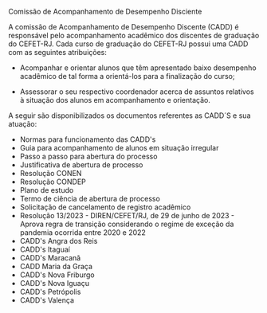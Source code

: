 Comissão de Acompanhamento de Desempenho Disciente

A comissão de Acompanhamento de Desempenho Discente (CADD) é responsável pelo acompanhamento acadêmico dos discentes de graduação do CEFET-RJ. Cada curso de graduação do CEFET-RJ possui uma CADD com as seguintes atribuições:

- Acompanhar e orientar alunos que têm apresentado baixo desempenho acadêmico de tal forma a orientá-los para a finalização do curso;
  
- Assessorar o seu respectivo coordenador acerca de assuntos relativos à situação dos alunos em acompanhamento e orientação.

A seguir são disponibilizados os documentos referentes as CADD´S e sua atuação: 

- Normas para funcionamento das CADD's
- Guia para acompanhamento de alunos em situação irregular
- Passo a passo para abertura do processo
- Justificativa de abertura de processo
- Resolução CONEN
- Resolução CONDEP
- Plano de estudo
- Termo de ciência de abertura de processo
- Solicitação de cancelamento de registro acadêmico
- Resolução 13/2023 - DIREN/CEFET/RJ, de 29 de junho de 2023 - Aprova regra de transição considerando o regime de exceção da pandemia ocorrida entre 2020 e 2022
- CADD's Angra dos Reis
- CADD's Itaguaí
- CADD's Maracanã
- CADD Maria da Graça
- CADD's Nova Friburgo
- CADD's Nova Iguaçu
- CADD's Petrópolis
- CADD's Valença

